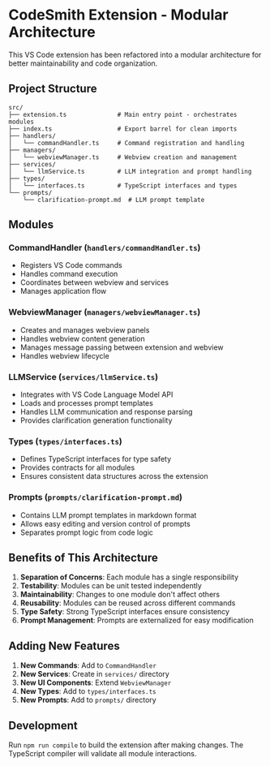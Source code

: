 # CodeSmith Extension - Modular Architecture

This VS Code extension has been refactored into a modular architecture for better maintainability and code organization.

## Project Structure

```
src/
├── extension.ts              # Main entry point - orchestrates modules
├── index.ts                  # Export barrel for clean imports
├── handlers/
│   └── commandHandler.ts     # Command registration and handling
├── managers/
│   └── webviewManager.ts     # Webview creation and management
├── services/
│   └── llmService.ts         # LLM integration and prompt handling
├── types/
│   └── interfaces.ts         # TypeScript interfaces and types
└── prompts/
    └── clarification-prompt.md  # LLM prompt template
```

## Modules

### CommandHandler (`handlers/commandHandler.ts`)
- Registers VS Code commands
- Handles command execution
- Coordinates between webview and services
- Manages application flow

### WebviewManager (`managers/webviewManager.ts`)
- Creates and manages webview panels
- Handles webview content generation
- Manages message passing between extension and webview
- Handles webview lifecycle

### LLMService (`services/llmService.ts`)
- Integrates with VS Code Language Model API
- Loads and processes prompt templates
- Handles LLM communication and response parsing
- Provides clarification generation functionality

### Types (`types/interfaces.ts`)
- Defines TypeScript interfaces for type safety
- Provides contracts for all modules
- Ensures consistent data structures across the extension

### Prompts (`prompts/clarification-prompt.md`)
- Contains LLM prompt templates in markdown format
- Allows easy editing and version control of prompts
- Separates prompt logic from code logic

## Benefits of This Architecture

1. **Separation of Concerns**: Each module has a single responsibility
2. **Testability**: Modules can be unit tested independently
3. **Maintainability**: Changes to one module don't affect others
4. **Reusability**: Modules can be reused across different commands
5. **Type Safety**: Strong TypeScript interfaces ensure consistency
6. **Prompt Management**: Prompts are externalized for easy modification

## Adding New Features

1. **New Commands**: Add to `CommandHandler`
2. **New Services**: Create in `services/` directory
3. **New UI Components**: Extend `WebviewManager`
4. **New Types**: Add to `types/interfaces.ts`
5. **New Prompts**: Add to `prompts/` directory

## Development

Run `npm run compile` to build the extension after making changes.
The TypeScript compiler will validate all module interactions.
